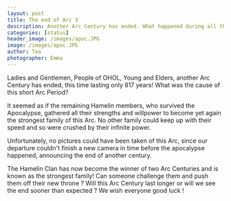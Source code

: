 ```yaml
---
layout: post
title: The end of Arc 3
description: Another Arc Century has ended. What happened during all those years ?
categories: [status]
header_image: /images/apoc.JPG
image: /images/apoc.JPG
author: Tea
photographer: Emma
---
```


Ladies and Gentlemen, People of OHOL, Young and Elders, another Arc Century has ended, this time lasting only 817 years! What was the cause of this short Arc Period?

It seemed as if the remaining Hamelin members, who survived the Apocalypse, gathered all their strengths and willpower to become yet again the strongest family of this Arc. No other family could keep up with their speed and so were crushed by their infinite power.

Unfortunately, no pictures could have been taken of this Arc, since our departure couldn't finish a new camera in time before the apocalypse happened, announcing the end of another century.

The Hamelin Clan has now become the winner of two Arc Centuries and is known as the strongest family! Can someone challenge them and push them off their new throne ? Will this Arc Century last longer or will we see the end sooner than expected ? We wish everyone good luck !